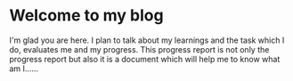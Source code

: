 # Welcome to my blog

I'm glad you are here. I plan to talk about my learnings and the task which I do, evaluates me and my progress. This progress report is not only the progress report but also it is a document which will help me to know what am I......
